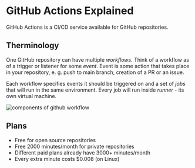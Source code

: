 # GitHub Actions Explained
GitHub Actions is a CI/CD service available for GitHub repositories.

## Therminology
One GitHub repository can have multiple _workflows_. Think of a workflow as
of a trigger or listener for some _event_. Event is some action that takes
place in your repository, e. g. push to main branch, creation of a PR or
an issue.

Each workflow specifies events it should be triggered on and a set of _jobs_
that will run in the same environment. Every job will run inside _runner_ -
its own virtual machine.

![components of github workflow][1]

## Plans
- Free for open source repositories
- Free 2000 minutes/month for private repositories
- Different paid plans already have 3000+ minutes/month
- Every extra minute costs $0.008 (on Linux)

[1]: https://docs.github.com/assets/cb-25535/images/help/images/overview-actions-simple.png
